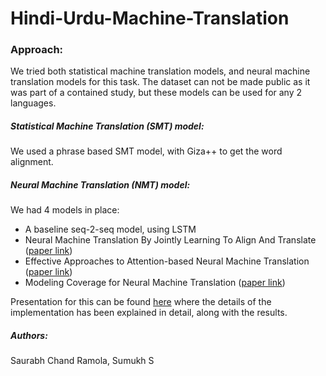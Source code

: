 # Hindi-Urdu-Machine-Translation

### Approach:
We tried both statistical machine translation models, and neural machine translation models for this task. The dataset can not be made public as it was part of a contained study, but these models can be used for any 2 languages.


##### Statistical Machine Translation (SMT) model:
We used a phrase based SMT model, with Giza++ to get the word alignment.

##### Neural Machine Translation (NMT) model:
We had 4 models in place:
* A baseline seq-2-seq model, using LSTM
* Neural Machine Translation By Jointly Learning To Align And Translate ([paper link](https://arxiv.org/pdf/1409.0473.pdf))
* Effective Approaches to Attention-based Neural Machine Translation ([paper link](https://www.aclweb.org/anthology/D15-1166/))
* Modeling Coverage for Neural Machine Translation ([paper link](https://www.aclweb.org/anthology/P16-1008/))

Presentation for this can be found [here](https://docs.google.com/presentation/d/1gFLNJ5rKn0JlKjI47HuYFxF-8RcFhMoiFeevBbLshKI/edit?usp=sharing) where the details of the implementation has been explained in detail, along with the results.

##### Authors:

Saurabh Chand Ramola, Sumukh S
